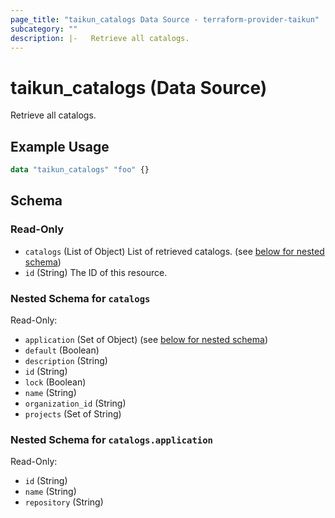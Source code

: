 ```yaml
---
page_title: "taikun_catalogs Data Source - terraform-provider-taikun"
subcategory: ""
description: |-   Retrieve all catalogs.
---
```


# taikun_catalogs (Data Source)

Retrieve all catalogs.

## Example Usage

```terraform
data "taikun_catalogs" "foo" {}
```

<!-- schema generated by tfplugindocs -->
## Schema

### Read-Only

- `catalogs` (List of Object) List of retrieved catalogs. (see [below for nested schema](#nestedatt--catalogs))
- `id` (String) The ID of this resource.

<a id="nestedatt--catalogs"></a>
### Nested Schema for `catalogs`

Read-Only:

- `application` (Set of Object) (see [below for nested schema](#nestedobjatt--catalogs--application))
- `default` (Boolean)
- `description` (String)
- `id` (String)
- `lock` (Boolean)
- `name` (String)
- `organization_id` (String)
- `projects` (Set of String)

<a id="nestedobjatt--catalogs--application"></a>
### Nested Schema for `catalogs.application`

Read-Only:

- `id` (String)
- `name` (String)
- `repository` (String)

